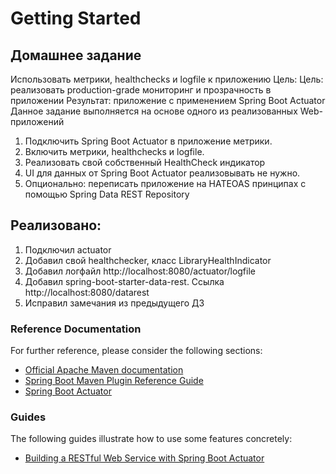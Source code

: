 # Getting Started

## Домашнее задание
Использовать метрики, healthchecks и logfile к приложению
Цель: Цель: реализовать production-grade мониторинг и прозрачность в приложении Результат: приложение с применением Spring Boot Actuator
Данное задание выполняется на основе одного из реализованных Web-приложений

1. Подключить Spring Boot Actuator в приложение метрики.
2. Включить метрики, healthchecks и logfile.
3. Реализовать свой собственный HealthCheck индикатор
4. UI для данных от Spring Boot Actuator реализовывать не нужно.
5. Опционально: переписать приложение на HATEOAS принципах с помощью Spring Data REST Repository

## Реализовано:
1) Подключил actuator 
2) Добавил свой healthchecker, класс LibraryHealthIndicator
3) Добавил логфайл http://localhost:8080/actuator/logfile
4) Добавил spring-boot-starter-data-rest. Ссылка http://localhost:8080/datarest
5) Исправил замечания из предыдущего ДЗ
   
### Reference Documentation
For further reference, please consider the following sections:

* [Official Apache Maven documentation](https://maven.apache.org/guides/index.html)
* [Spring Boot Maven Plugin Reference Guide](https://docs.spring.io/spring-boot/docs/2.2.6.RELEASE/maven-plugin/)
* [Spring Boot Actuator](https://docs.spring.io/spring-boot/docs/2.2.6.RELEASE/reference/htmlsingle/#production-ready)

### Guides
The following guides illustrate how to use some features concretely:

* [Building a RESTful Web Service with Spring Boot Actuator](https://spring.io/guides/gs/actuator-service/)

